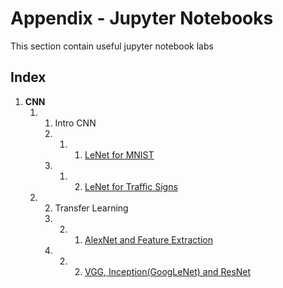 # Appendix - Jupyter Notebooks

This section contain useful jupyter notebook labs

## Index

1. **CNN**
    1. 1.  Intro CNN
	   1. 1. 1. [LeNet for MNIST](./CNNLeNetMNIST/LeNet-Lab.ipynb)
	   1. 1. 2. [LeNet for Traffic Signs](./CNNLeNetTrafficSigns/LeNet-Traffic.ipynb)
	1. 2. Transfer Learning 
	   1. 2. 1. [AlexNet and Feature Extraction]()
	   1. 2. 2. [VGG, Inception(GoogLeNet) and ResNet]()